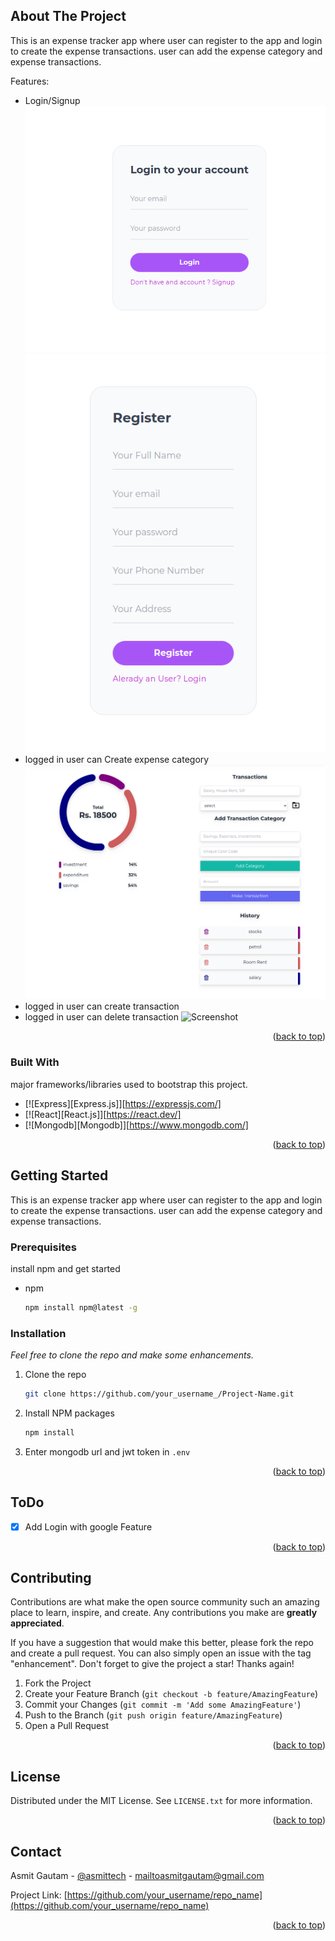 <a name="readme-top"></a>
<!--
*** Thanks for checking out the readme section. If you have a suggestion
*** that would make this better, please fork the repo and create a pull request
*** or simply open an issue with the tag "enhancement".
*** Don't forget to give the project a star!
*** Thanks again! Now go create something AMAZING! :D
-->


<!-- ABOUT THE PROJECT -->
## About The Project
This is an expense tracker app where user can register to the app and login to create the expense transactions.
user can add the expense category and expense transactions.

Features:
* Login/Signup
![Screenshot](login.png)
![Screenshot](signup.png)
* logged in user can Create expense category
![Screenshot](expensecategory.png)
* logged in user can create transaction
* logged in user can delete transaction
![Screenshot](exoensetransaction.png)

<p align="right">(<a href="#readme-top">back to top</a>)</p>



### Built With

major frameworks/libraries used to bootstrap this project.

* [![Express][Express.js]][https://expressjs.com/]
* [![React][React.js]][https://react.dev/]
* [![Mongodb][Mongodb]][https://www.mongodb.com/]

<p align="right">(<a href="#readme-top">back to top</a>)</p>



<!-- GETTING STARTED -->
## Getting Started

This is an expense tracker app where user can register to the app and login to create the expense transactions.
user can add the expense category and expense transactions.

### Prerequisites

install npm and get started
* npm
  ```sh
  npm install npm@latest -g
  ```

### Installation

_Feel free to clone the repo and make some enhancements._

1. Clone the repo
   ```sh
   git clone https://github.com/your_username_/Project-Name.git
   ```
2. Install NPM packages
   ```sh
   npm install
   ```
3. Enter mongodb url and jwt token in `.env`

<p align="right">(<a href="#readme-top">back to top</a>)</p>


<!-- ROADMAP -->
## ToDo

- [x] Add Login with google Feature

<p align="right">(<a href="#readme-top">back to top</a>)</p>



<!-- CONTRIBUTING -->
## Contributing

Contributions are what make the open source community such an amazing place to learn, inspire, and create. Any contributions you make are **greatly appreciated**.

If you have a suggestion that would make this better, please fork the repo and create a pull request. You can also simply open an issue with the tag "enhancement".
Don't forget to give the project a star! Thanks again!

1. Fork the Project
2. Create your Feature Branch (`git checkout -b feature/AmazingFeature`)
3. Commit your Changes (`git commit -m 'Add some AmazingFeature'`)
4. Push to the Branch (`git push origin feature/AmazingFeature`)
5. Open a Pull Request

<p align="right">(<a href="#readme-top">back to top</a>)</p>



<!-- LICENSE -->
## License

Distributed under the MIT License. See `LICENSE.txt` for more information.

<p align="right">(<a href="#readme-top">back to top</a>)</p>



<!-- CONTACT -->
## Contact

Asmit Gautam - [@asmittech](https://www.linkedin.com/in/asmittech/) - mailtoasmitgautam@gmail.com

Project Link: [https://github.com/your_username/repo_name](https://github.com/your_username/repo_name)

<p align="right">(<a href="#readme-top">back to top</a>)</p>




